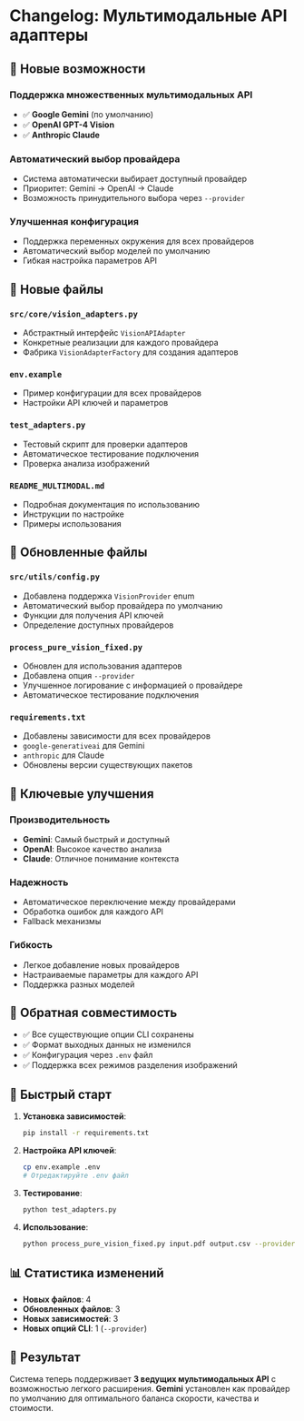 # Changelog: Мультимодальные API адаптеры

## 🚀 Новые возможности

### Поддержка множественных мультимодальных API
- ✅ **Google Gemini** (по умолчанию)
- ✅ **OpenAI GPT-4 Vision**
- ✅ **Anthropic Claude**

### Автоматический выбор провайдера
- Система автоматически выбирает доступный провайдер
- Приоритет: Gemini → OpenAI → Claude
- Возможность принудительного выбора через `--provider`

### Улучшенная конфигурация
- Поддержка переменных окружения для всех провайдеров
- Автоматический выбор моделей по умолчанию
- Гибкая настройка параметров API

## 📁 Новые файлы

### `src/core/vision_adapters.py`
- Абстрактный интерфейс `VisionAPIAdapter`
- Конкретные реализации для каждого провайдера
- Фабрика `VisionAdapterFactory` для создания адаптеров

### `env.example`
- Пример конфигурации для всех провайдеров
- Настройки API ключей и параметров

### `test_adapters.py`
- Тестовый скрипт для проверки адаптеров
- Автоматическое тестирование подключения
- Проверка анализа изображений

### `README_MULTIMODAL.md`
- Подробная документация по использованию
- Инструкции по настройке
- Примеры использования

## 🔧 Обновленные файлы

### `src/utils/config.py`
- Добавлена поддержка `VisionProvider` enum
- Автоматический выбор провайдера по умолчанию
- Функции для получения API ключей
- Определение доступных провайдеров

### `process_pure_vision_fixed.py`
- Обновлен для использования адаптеров
- Добавлена опция `--provider`
- Улучшенное логирование с информацией о провайдере
- Автоматическое тестирование подключения

### `requirements.txt`
- Добавлены зависимости для всех провайдеров
- `google-generativeai` для Gemini
- `anthropic` для Claude
- Обновлены версии существующих пакетов

## 🎯 Ключевые улучшения

### Производительность
- **Gemini**: Самый быстрый и доступный
- **OpenAI**: Высокое качество анализа
- **Claude**: Отличное понимание контекста

### Надежность
- Автоматическое переключение между провайдерами
- Обработка ошибок для каждого API
- Fallback механизмы

### Гибкость
- Легкое добавление новых провайдеров
- Настраиваемые параметры для каждого API
- Поддержка разных моделей

## 🔄 Обратная совместимость

- ✅ Все существующие опции CLI сохранены
- ✅ Формат выходных данных не изменился
- ✅ Конфигурация через `.env` файл
- ✅ Поддержка всех режимов разделения изображений

## 🚀 Быстрый старт

1. **Установка зависимостей**:
   ```bash
   pip install -r requirements.txt
   ```

2. **Настройка API ключей**:
   ```bash
   cp env.example .env
   # Отредактируйте .env файл
   ```

3. **Тестирование**:
   ```bash
   python test_adapters.py
   ```

4. **Использование**:
   ```bash
   python process_pure_vision_fixed.py input.pdf output.csv --provider gemini
   ```

## 📊 Статистика изменений

- **Новых файлов**: 4
- **Обновленных файлов**: 3
- **Новых зависимостей**: 3
- **Новых опций CLI**: 1 (`--provider`)

## 🎉 Результат

Система теперь поддерживает **3 ведущих мультимодальных API** с возможностью легкого расширения. **Gemini** установлен как провайдер по умолчанию для оптимального баланса скорости, качества и стоимости. 